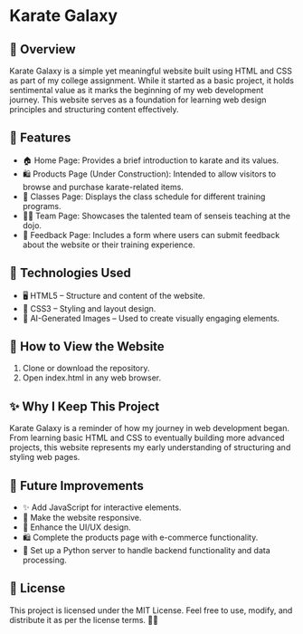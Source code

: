 # Karate Galaxy
## 🌟 Overview

Karate Galaxy is a simple yet meaningful website built using HTML and CSS as part of my college assignment. While it started as a basic project, it holds sentimental value as it marks the beginning of my web development journey. This website serves as a foundation for learning web design principles and structuring content effectively.

## 🚀 Features

- 🏠 Home Page: Provides a brief introduction to karate and its values.
- 🛍️ Products Page (Under Construction): Intended to allow visitors to browse and purchase karate-related items.
- 🥋 Classes Page: Displays the class schedule for different training programs.
- 👨‍🏫 Team Page: Showcases the talented team of senseis teaching at the dojo.
- 📝 Feedback Page: Includes a form where users can submit feedback about the website or their training experience.

## 🔧 Technologies Used
- 🖥️ HTML5 – Structure and content of the website.
- 🎨 CSS3 – Styling and layout design.
- 🤖 AI-Generated Images – Used to create visually engaging elements.

## 📂 How to View the Website
1. Clone or download the repository.
2. Open index.html in any web browser.

## ✨ Why I Keep This Project
Karate Galaxy is a reminder of how my journey in web development began. From learning basic HTML and CSS to eventually building more advanced projects, this website represents my early understanding of structuring and styling web pages.

## 🔮 Future Improvements

- ✨ Add JavaScript for interactive elements.
- 📱 Make the website responsive.
- 🎨 Enhance the UI/UX design.
- 🛍️ Complete the products page with e-commerce functionality.
- 🐍 Set up a Python server to handle backend functionality and data processing.

## 📜 License

This project is licensed under the MIT License. Feel free to use, modify, and distribute it as per the license terms. 🥋🌌
